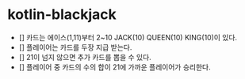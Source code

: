 # kotlin-blackjack

- [] 카드는 에이스(1,11)부터 2~10 JACK(10) QUEEN(10) KING(10)이 있다.
- [] 플레이어는 카드를 두장 지급 받는다.
- [] 21이 넘지 않으면 추가 카드를 뽑을 수 있다.
- [] 플레이어 중 카드의 수의 합이 21에 가까운 플레이어가 승리한다. 
